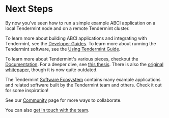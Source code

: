 # Next Steps

By now you've seen how to run a simple example ABCI application on a local Tendermint node
and on a remote Tendermint cluster. 

To learn more about building ABCI applications and integrating with Tendermint, see the [Developer Guides](/docs/guides/app-development).
To learn more about running the Tendermint software, see the [Using Tendermint Guide](/docs/guides/using-tendermint).

To learn more about Tendermint's various pieces, checkout the [Documentation](/docs).
For a deeper dive, see [this thesis](https://atrium.lib.uoguelph.ca/xmlui/handle/10214/9769). 
There is also the [original whitepaper](/static/docs/tendermint.pdf), though it is now quite outdated.

The Tendermint [Software Ecosystem](/ecosystem) contains many example applications and related software built by the Tendermint team and others. Check it out for some inspiration!

See our [Community](/community) page for more ways to collaborate.

You can also [get in touch with the team](/contact).
